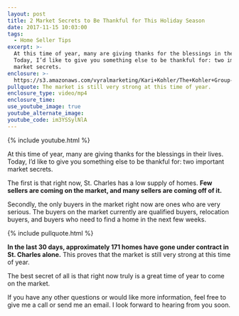 ```yaml
---
layout: post
title: 2 Market Secrets to Be Thankful for This Holiday Season
date: 2017-11-15 10:03:00
tags:
  - Home Seller Tips
excerpt: >-
  At this time of year, many are giving thanks for the blessings in their lives.
  Today, I’d like to give you something else to be thankful for: two important
  market secrets.
enclosure: >-
  https://s3.amazonaws.com/vyralmarketing/Kari+Kohler/The+Kohler+Group-+Two+holiday+season+market+secrets.mp4
pullquote: The market is still very strong at this time of year.
enclosure_type: video/mp4
enclosure_time:
use_youtube_image: true
youtube_alternate_image:
youtube_code: im3YSSylNlA
---
```



{% include youtube.html %}

At this time of year, many are giving thanks for the blessings in their lives. Today, I’d like to give you something else to be thankful for: two important market secrets.

The first is that right now, St. Charles has a low supply of homes. **Few sellers are coming on the market, and many sellers are coming off of it.**

Secondly, the only buyers in the market right now are ones who are very serious. The buyers on the market currently are qualified buyers, relocation buyers, and buyers who need to find a home in the next few weeks.

{% include pullquote.html %}

**In the last 30 days, approximately 171 homes have gone under contract in St. Charles alone.** This proves that the market is still very strong at this time of year.

The best secret of all is that right now truly is a great time of year to come on the market.

If you have any other questions or would like more information, feel free to give me a call or send me an email. I look forward to hearing from you soon.